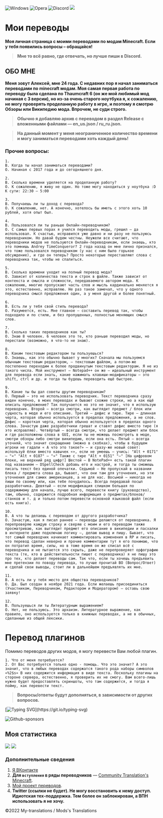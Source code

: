 ![Windows](https://img.shields.io/badge/Windows-0078D6?style=for-the-badge&logo=windows&logoColor=white) ![Opera](https://img.shields.io/badge/Opera-FF1B2D?style=for-the-badge&logo=Opera&logoColor=white) ![Discord](https://img.shields.io/badge/%3CDrHesperus2411%3E-%237289DA.svg?style=for-the-badge&logo=discord&logoColor=white) ![](https://komarev.com/ghpvc/?username=drhesperus&style=for-the-badge)

# Мои переводы
**Моя личная страница с моими переводами по модам Minecraft. Если у тебя появились вопросы – обращайся!**

> **Мне то всё равно, где отвечать, но лучше пиши в Discord.**

## ОБО МНЕ
**Меня зовут Алексей, мне 24 года. C недавних пор я начал заниматься переводами по minecraft модам. Моя самая первая работа по переводу была сделана по Thaumcraft 6 (он же мой любимый мод начиная с 3 версии), но из-за очень старого ноутбука я, к сожалению, не могу проверять проделанную работу в игре, и поэтому я смотрю Обзоры или Википедию мода. Впрочем, не суди строго.**

> **Обычно я добавляю архив с переводом в раздел Release с вложенными файлами — en_us.json / ru_ru.json.**

> **На данный момент у меня неограниченное количество времени и могу заниматься переводами хоть каждый день!**

### Прочие вопросы:

```
1.
В. Когда ты начал заниматься переводами?
О. Начиная с 2017 года и до сегодняшнего дня.

2.
В. Сколько времени уделяется на проделанную работу?
О. К сожалению, я живу не один. Но тоже могу находиться у ноутбука :D
К сути: 22:30 — 5:00

3.
В. Получаешь ли ты доход с перевода?
О. К сожалению, нет. А конечно, хотелось бы иметь с этого хоть 10 рублей, хотя опыт был.

4.
В. Пользовался ли ты раньше Онлайн-переводчиком?
О. С самых первых порах я учился переводить моды, грешил — да использовал. К счастью, исправился уже давно и ни разу не пользуюсь переводчиком. Но давай будем честны. Неужели все считают, что переводчики модов не пользуются Онлайн-переводчикам, если знаешь, кто это помнишь Andrey TimeConqueror? 2 года назад он мне лично признался, что тоже пользовался переводчиком (у нас с ним было горькое обсуждение), и где он теперь? Просто некоторые переставляют слова с переводчика так, чтобы не спалиться.

5.
В. Сколько времени уходит на полный перевод мода?
О. Зависит от количества текста и строк в файле. Также зависит от контекста и смысла и сложности, передаваемого автором мода. К сожалению, многие пропускают часть слов и мысль кардинально меняется я это, естественно, исправляю. Не раз такое замечал, что у одного переводчика смысл предложения один, а у меня другой и более понятный.

6.
В. Есть ли у тебя свой стиль перевода?
О. Разумеется, есть. Мне главное — составить перевод так, чтобы подходило и по стилю, и без пропущенных, полностью меняющих смысл слов.

7.
В. Сколько таких переводчиков как ты?
О. Знаю 8 человек. 6 человек это те, кто раньше переводил моды, но перестали (возможно, я что-то не знаю).

8.
В. Каким текстовым редактором ты пользуешься? 
О. Знаешь, как это обычно бывает у многих? Сначала мы пользуемся обычным текстовым редактором, — текстовым файлом, а потом-же постепенно переходим к более продвинутым текстовым редакторам. Я не из такого числа. Мой инструмент — Notepad++ он же — идеальный инструмент для перевода если знать, какие нажимать клавиши-модификаторы — это shift, ctrl и др. и тогда ты будешь переводить ещё быстрее.

9.
В. Какие ты бы дал советы другим переводчикам?
О. Первый — это не использовать переводчик. Текст переводчика сразу виден конечно, в моих переводах и бывают схожие строки, но а как ещё описать предложение? Так получается но это не значит, что я использую переводчик. Второй — всегда смотри, как выглядит предмет / блок или сущность в моде и его описание. Третий — дефис и тире. Тире — длинная черта, которая обычно используется в пределах предложения, а не слов. Дефис — короткая черта, которая обычно используется в пределах одного слова. Зачастую даже разработчики грешат и ставят дефис вместо тире (я это исправляю). Четвёртый — всегда смотри, что делает предмет или блок и где расположены слова в GUI, если ты не можешь посмотреть в моде, смотри обзоры либо смотри википедию, если она есть. Пятый — всегда уточняй, что значит сокращение (можно в скобках), чтобы в будущем игроки не гадали « А что это такое?» — и сразу-же новый совет: используй ёлки вместо кавычек «», если не умеешь — учись: "Alt + 0171" — "«" "Alt + 0187" — "»" Также с тире "Alt + 0151" "—" [На цифровом блоке, не верхний ряд цифр!] Шестой — В NotePad++ есть такой плагин под названием — DSpellCheck добавь его и настрой, и тогда ты сможешь писать текст без единой опечатки. Седьмой — Не пропускай в названии блока / предмета слова да, бывает, что они там для уточнения, но эти уточнения для самих американцев, а не для нас. Восьмой — никогда не пиши по своему или, как тебе почудилось. Всегда передавай посыл разработчика. Девятый — если модификация слишком большая по содержимому для начала, лучше всего, перевести книгу (руководство), там, обычно, содержится подробная информация о предметах/блоков/станков и т. д и только потом перевести основной языковой файл (если есть книга).

10. 
В. А что ты делаешь с переводом от другого разработчика?
О. Зачастую, как я писал раннее — переводы делаются от переводчика. Я перепроверяю каждую строку и сверяю с моим и его переводом также просматриваю, как выглядит предмет его описание в википедии и пасхалки в интернете даже подключаю логику —, делаю вывод и пишу. Бывает, что тот самый переводчик начинает комментировать изменения в RP и писать, что перевод сделан неверно и прочие комментарии тут я его понимаю, что он потратил время, силы, но в тоже время он же списал всё с переводчика и не пытается это скрыть, даже не перепроверяет орфографию текста (те, кто в действительности пишет с переводчика) я не пишу это про тех, кто делает переводы сам. Так что, если ты хочешь предъявить мне претензии по поводу перевода, то лучше прочитай ВО (Вопрос/Ответ) и сделай свои выводы, стоит ли в дальнейшем предъявлять их мне.

11.
В. А есть ли у тебя место для общества переводчиков?
О. Да. Был создан в ноябре 2021 года. Если желаешь присоединиться (Участником, Переводчиком, Редактором и Модератором) — оставь свою заявку!

12.
В. Пользуешься ли ты Литературным выражением?
О. Нет, не пользуюсь. Это архаизм. Литературное выражение, как правило, оно используется только в книжных переводах, а не в обычных, сделанные из общей лексики.
```

# Перевод плагинов
Помимо переводов других модов, я могу перевести Вам любой плагин.

```
1. Что от меня потребуется?
2. От Вас потребуется только одно - помощь. Что это значит? А это значит, что в любых переводах содержатся такого рода наборы символов «%2$s» В них содержится информация в виде текста. Поскольку плагины на стороне сервера, естественно, я проверить их не смогу. Вам всего-лишь нужно будет предоставлять скриншоты, что там содержится, и тогда я пойму, как перевести текст.
```

> **Вопросы/ответы будут дополняться, в зависимости от других вопросов.**

[![Typing SVG](https://readme-typing-svg.herokuapp.com?color=%2336BCF7&lines=Нравятся+мои+переводы?)](https://git.io/typing-svg)

![Github-sponsors](https://img.shields.io/badge/sponsor-30363D?style=for-the-badge&logo=GitHub-Sponsors&logoColor=#EA4AAA)

## Моя статистика
![](https://github-profile-summary-cards.vercel.app/api/cards/profile-details?username=DrHesperus&theme=solarized_dark)
![](https://github-profile-summary-cards.vercel.app/api/cards/stats?username=DrHesperus&theme=solarized_dark)

### Дополнительные сведения
1. [Я ВКонтакте](https://vk.com/drhesperus)
2. **Для `вступления` в ряды переводчиков** — [Community Translation's Minecraft](https://discord.gg/6eFdZwAzKQ).
3. [Мой проект переводов](https://github.com/users/DrHesperus/projects/4/views/1).
4. **Twitter (ссылки не будет). Не могу восстановить к нему доступ. Идиотская тех-поддержка. Тем более он заблокирован, а ВПН использовать я не хочу.**

©2022 My-translations / Mods's Translations
